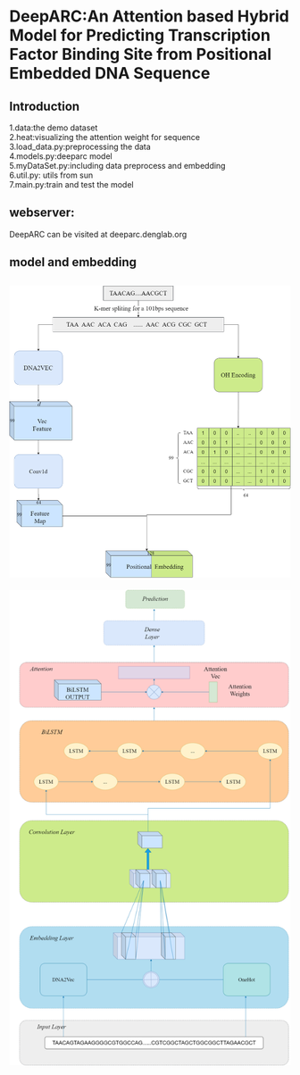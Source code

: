# DeepARC:An Attention based Hybrid Model for Predicting Transcription Factor Binding Site from Positional Embedded DNA Sequence

## Introduction
1.data:the demo dataset<br>
2.heat:visualizing the attention weight for sequence<br>
3.load_data.py:preprocessing the data<br>
4.models.py:deeparc model<br>
5.myDataSet.py:including data preprocess and embedding<br>
6.util.py: utils from sun <br>
7.main.py:train and test the model<br>
## webserver:
DeepARC can be visited at deeparc.denglab.org

## model and embedding
![](resouces/Embedding.png)
---
![](resouces/model.png)
